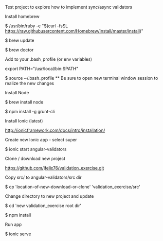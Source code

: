 Test project to explore how to implement sync/async validators

Install homebrew

$ /usr/bin/ruby -e "$(curl -fsSL https://raw.githubusercontent.com/Homebrew/install/master/install)"

$ brew update

$ brew doctor

Add to your .bash_profile (or env variables)

export PATH="/usr/local/bin:$PATH"

$ source ~/.bash_profile ** Be sure to open new terminal window session to realize the new changes

Install Node

$ brew install node

$ npm install -g grunt-cli

Install Ionic (latest)

http://ionicframework.com/docs/intro/installation/

Create new Ionic app - select super

$ ionic start angular-validators

Clone / download new project

https://github.com/jfelix76/validation_exercise.git

Copy src/ to angular-validators/src dir

$ cp 'location-of-new-download-or-clone' 'validation_exercise/src'

Change directory to new project and update

$ cd 'new validation_exercise root dir'

$ npm install

Run app

$ ionic serve

